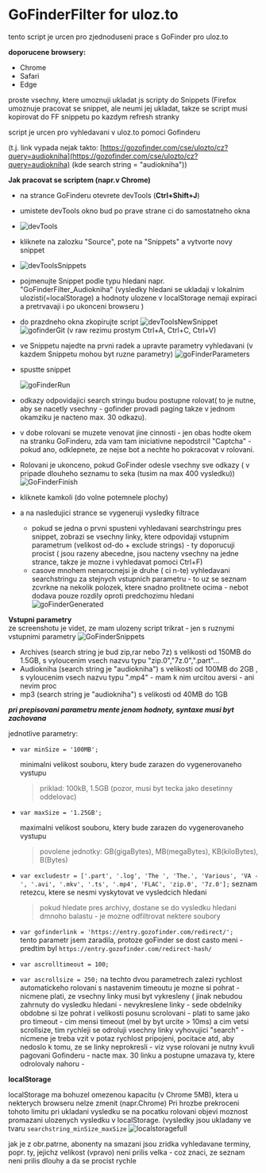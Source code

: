 # GoFinderFilter for uloz.to

tento script je urcen pro zjednoduseni prace s GoFinder pro uloz.to

**doporucene browsery:**
- Chrome
- Safari
- Edge

proste vsechny, ktere umoznuji ukladat js scripty do Snippets (Firefox umoznuje pracovat se snippet, ale neumi jej ukladat, takze se script musi kopirovat do FF snippetu po kazdym refresh stranky

script je urcen pro vyhledavani v uloz.to pomoci Gofinderu 

(t.j. link vypada nejak takto:
[https://gozofinder.com/cse/ulozto/cz?query=audiokniha](https://gozofinder.com/cse/ulozto/cz?query=audiokniha) (kde search string = "audiokniha"))

**Jak pracovat se scriptem (napr.v Chrome)**
- na strance GoFinderu otevrete devTools (**Ctrl+Shift+J**)

- umistete devTools okno bud po prave strane ci do samostatneho okna
-  
  ![devTools](https://user-images.githubusercontent.com/3242659/218735620-16a2d9e6-9020-444c-b514-547fc855139e.png)
  
- kliknete na zalozku "Source", pote na "Snippets" a vytvorte novy snippet
- 
  ![devToolsSnippets](https://user-images.githubusercontent.com/3242659/218737226-dccaac05-9106-4f13-89c7-2c7334372c26.png)
  
- pojmenujte Snippet podle typu hledani napr. "GoFinderFilter_Audiokniha" (vysledky hledani se ukladaji v lokalnim ulozisti(=localStorage) a hodnoty ulozene v localStorage nemaji expiraci a  pretrvavaji i po ukonceni browseru )

- do prazdneho okna zkopirujte script 
  ![devToolsNewSnippet](https://user-images.githubusercontent.com/3242659/218739768-176c52fa-9921-442d-9568-6608e7f9f49a.png)
  ![gofinderGit](https://user-images.githubusercontent.com/3242659/218740385-340e5ee3-f83c-4a96-840a-6c2f7e214a18.png) 
  (v raw rezimu prostym Ctrl+A, Ctrl+C, Ctrl+V) 
  
- ve Snippetu najedte na prvni radek a upravte parametry vyhledavani (v kazdem Snippetu mohou byt ruzne parametry)
  ![goFinderParameters](https://user-images.githubusercontent.com/3242659/218741829-294d541c-c5d4-4eca-9d09-5dc10a9d69d1.png)
  
- spustte snippet

  ![goFinderRun](https://user-images.githubusercontent.com/3242659/218742496-474f4680-6b8e-4804-8fdf-432f6c04bfe7.png)
  
- odkazy odpovidajici search stringu budou postupne rolovat( to je nutne, aby se nacetly vsechny - gofinder provadi paging takze v jednom okamziku je nacteno max. 30 odkazu).

- v dobe rolovani se muzete venovat jine cinnosti - jen obas hodte okem na stranku GoFinderu, zda vam tam iniciativne nepodstrcil "Captcha"  - pokud ano, odklepnete, ze nejse bot a nechte ho pokracovat v rolovani.

- Rolovani je ukonceno, pokud GoFinder odesle vsechny sve odkazy ( v pripade dlouheho seznamu to seka (tusim na max 400 vysledku))
  ![GoFinderFinish](https://user-images.githubusercontent.com/3242659/218745235-3d1b58e2-30d7-4f4b-8eeb-807b49750aaf.png)
  
- kliknete kamkoli (do volne potemnele plochy)

- a na nasledujici strance se vygeneruji vysledky filtrace
  - pokud se jedna o prvni spusteni vyhledavani searchstringu pres snippet, zobrazi se vsechny linky, ktere odpovidaji vstupnim parametrum (velikost od-do + exclude strings) - ty doporucuji procist ( jsou razeny abecedne, jsou nacteny vsechny na jedne strance, takze je mozne i vyhledavat pomoci Ctrl+F)
  - casove mnohem nenarocnejsi je druhe ( ci n-te) vyhledavani searchstringu za stejnych vstupnich parametru - to uz se seznam zcvrkne na nekolik polozek, ktere snadno prolitnete ocima - nebot dodava pouze rozdily oproti predchozimu hledani
  ![goFinderGenerated](https://user-images.githubusercontent.com/3242659/218747264-4a4b69f4-e020-482a-a4ea-4251c9b404d2.png)
  
  
**Vstupni parametry**  
ze screenshotu je videt, ze mam ulozeny script trikrat - jen s ruznymi vstupnimi parametry
![GoFinderSnippets](https://user-images.githubusercontent.com/3242659/218749864-b42d510d-48f2-4257-b059-eca562cf0792.png)
- Archives (search string je bud zip,rar nebo 7z) s velikosti od 150MB do 1.5GB, s vyloucenim vsech nazvu typu "zip.0","7z.0",".part"...
- Audiokniha  (search string je "audiokniha") s velikosti od 100MB do 2GB , s vyloucenim vsech nazvu typu ".mp4" - mam k nim urcitou aversi - ani nevim proc
- mp3 (search string je "audiokniha") s velikosti od 40MB do 1GB

**_pri prepisovani parametru mente jenom hodnoty, syntaxe musi byt zachovana_**

jednotlive parametry:
- ``var minSize = '100MB';``

  minimalni velikost souboru, ktery bude zarazen do vygenerovaneho vystupu
  > priklad: 100kB, 1.5GB (pozor, musi byt tecka jako desetinny oddelovac)
- ``var maxSize = '1.25GB';``  

  maximalni velikost souboru, ktery bude zarazen do vygenerovaneho vystupu
  > povolene jednotky: GB(gigaBytes), MB(megaBytes), KB(kiloBytes), B(Bytes)
- ``var excludestr = ['.part', '.log', 'The ', 'The.', 'Various', 'VA -', '.avi', '.mkv', '.ts', '.mp4', 'FLAC', 'zip.0', '7z.0'];``
  seznam retezcu, ktere se nesmi vyskytovat ve vysledcich hledani 
  > pokud hledate pres archivy, dostane se do vysledku hledani dmnoho balastu - je mozne odfiltrovat nektere soubory
- ``var gofinderlink = 'https://entry.gozofinder.com/redirect/';``  
  tento parametr jsem zaradila, protoze goFinder se dost casto meni - predtim byl ``https://entry.gozofinder.com/redirect-hash/``
- ``var ascrolltimeout = 100;``
- ``var ascrollsize = 250;``
  na techto dvou parametrech zalezi rychlost automatickeho rolovani 
  s nastavenim timeoutu je mozne si pohrat - nicmene plati, ze vsechny linky musi byt vykresleny ( jinak nebudou zahrnuty do vysledku hledani - nevykreslene linky - sede obdelniky
  obdobne si lze pohrat i velikosti posunu scrolovani - plati to same jako pro timeout -
  cim mensi timeout (mel by byt urcite > 10ms) a cim vetsi scrollsize, tim rychleji se odroluji vsechny linky vyhovujici "search" -
  nicmene je treba vzit v potaz rychlost pripojeni, pocitace atd, aby nedoslo k tomu, ze se linky neprokresli - viz vyse
  rolovani je nutny kvuli pagovani Gofinderu - nacte max. 30 linku a postupne umazava ty, ktere odrolovaly nahoru -

  
 **localStorage**
 
 localStorage ma bohuzel omezenou kapacitu (v Chrome 5MB), ktera u nekterych browseru nelze zmenit (napr.Chrome)
Pri hrozbe prekroceni tohoto limitu pri ukladani vysledku se na pocatku rolovani objevi moznost promazani ulozenych vysledku v localStorage.
(vysledky jsou ukladany ve tvaru ``searchstring_minSize_maxSize`` 
![localstoragefull](https://user-images.githubusercontent.com/3242659/218758981-34aa13cb-2018-48da-9810-46423df0f798.png)

jak je z obr.patrne, abonenty na smazani jsou zridka vyhledavane terminy, popr. ty, jejichz velikost (vpravo) neni prilis velka - coz znaci, ze seznam neni prilis dlouhy a da se procist rychle

 

  


